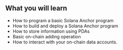 ## What you will learn

- How to program a basic Solana Anchor program 
- How to build and deploy a Solana Anchor program
- How to store information using PDAs
- Basic on-chain adding operation
- How to interact with your on-chain data accounts.

